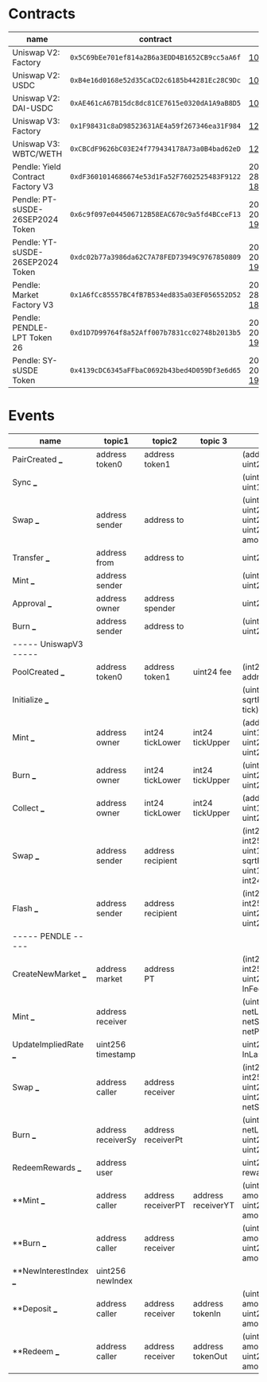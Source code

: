 Contracts
=========

| name | contract | height |
| ---- | -------- | ------ |
| Uniswap V2: Factory | `0x5C69bEe701ef814a2B6a3EDD4B1652CB9cc5aA6f` | [10_000_835](https://etherscan.io/tx/0xc31d7e7e85cab1d38ce1b8ac17e821ccd47dbde00f9d57f2bd8613bff9428396) |
| Uniswap V2: USDC | `0xB4e16d0168e52d35CaCD2c6185b44281Ec28C9Dc` | [10_008_355](https://etherscan.io/tx/0xd07cbde817318492092cc7a27b3064a69bd893c01cb593d6029683ffd290ab3a) |
| Uniswap V2: DAI-USDC | `0xAE461cA67B15dc8dc81CE7615e0320dA1A9aB8D5` | [10_060_832](https://etherscan.io/tx/0x966e4e9acaac28e44aafc937918718bc66804a3c94ac656e5e57faedd314c947) |
| Uniswap V3: Factory | `0x1F98431c8aD98523631AE4a59f267346ea31F984` | [12_369_621](https://etherscan.io/tx/0x1e20cd6d47d7021ae7e437792823517eeadd835df09dde17ab45afd7a5df4603) |
| Uniswap V3: WBTC/WETH | `0xCBCdF9626bC03E24f779434178A73a0B4bad62eD` | [12_369_821](https://etherscan.io/tx/0xf87d91f3d72a8e912c020c2e316151f3557b1217b44d4f6b6bec126448318530) |
| Pendle: Yield Contract Factory V3 | `0xdF3601014686674e53d1Fa52F7602525483F9122` | 2023-11-28 [18_669_233](https://etherscan.io/tx/0xa5ef875394a72e35524a9348be4f84e96aa4c3ac5e668ea9328405645fc3bea6) |
| Pendle: PT-sUSDE-26SEP2024 Token | `0x6c9f097e044506712B58EAC670c9a5fd4BCceF13` | 2024-05-20 [19_909_022](https://etherscan.io/tx/0x467c0c15148778d0b99a1d9f3bd7406fd0c58d8a6e3284a57a50e55ae0160165) |
| Pendle: YT-sUSDE-26SEP2024 Token | `0xdc02b77a3986da62C7A78FED73949C9767850809` | 2024-05-20 [19_909_022](https://etherscan.io/tx/0x467c0c15148778d0b99a1d9f3bd7406fd0c58d8a6e3284a57a50e55ae0160165) |
| Pendle: Market Factory V3 | `0x1A6fCc85557BC4fB7B534ed835a03EF056552D52` | 2023-11-28 [18_669_498](https://etherscan.io/tx/0x829e05c15e3af4d5c0e0bc46c626bc2c8b126385e53f2a02a582f67b2792f41b) |
| Pendle: PENDLE-LPT Token 26 | `0xd1D7D99764f8a52Aff007b7831cc02748b2013b5` | 2024-05-20 [19_909_022](https://etherscan.io/tx/0x467c0c15148778d0b99a1d9f3bd7406fd0c58d8a6e3284a57a50e55ae0160165) |
| Pendle: SY-sUSDE Token | `0x4139cDC6345aFFbaC0692b43bed4D059Df3e6d65` | 2024-05-20 [19_909_018](https://etherscan.io/tx/0xfb104bf964d6c0c2f578f133bade1bc49c437bc1f3a41c685acae4756c1a2709) |



Events
======

| name | topic1 | topic2 | topic 3 | data | signature | tx |
| ---- | ------ | ------ | ------- | ---- | --------- | -- |
| PairCreated [_](## "PairCreated (index_topic_1 address token0, index_topic_2 address token1, address pair, uint256)") | address token0 | address token1 |  | (address pair, uint256 all_pair_len) | `0x0d3648bd0f6ba80134a33ba9275ac585d9d315f0ad8355cddefde31afa28d0e9` | [tx](https://etherscan.io/tx/0xd07cbde817318492092cc7a27b3064a69bd893c01cb593d6029683ffd290ab3a#eventlog) |
| Sync [_](## "Sync (uint112 reserve0, uint112 reserve1") |  |  |  | (uint112 reserve0, uint112 reserve1) | `0x1c411e9a96e071241c2f21f7726b17ae89e3cab4c78be50e062b03a9fffbbad1` | [tx](https://etherscan.io/tx/0x2ef96febd1777e0403768e45e46dbd677f21079ba5f88297b500806b6fef23cb#eventlog) |
| Swap [_](## "Swap (index_topic_1 address sender, uint256 amount0In, uint256 amount1In, uint256 amount0Out, uint256 amount1Out, index_topic_2 address to)") | address sender | address to |  | (uint256 amount0In, uint256 amount1In, uint256 amount0Out, uint256 amount1Out) | `0xd78ad95fa46c994b6551d0da85fc275fe613ce37657fb8d5e3d130840159d822` | [tx](https://etherscan.io/tx/0x932cb88306450d481a0e43365a3ed832625b68f036e9887684ef6da594891366#eventlog) |
| Transfer [_](## "Transfer (index_topic_1 address from, index_topic_2 address to, uint256 value)") | address from | address to |  | uint256 value | `0xddf252ad1be2c89b69c2b068fc378daa952ba7f163c4a11628f55a4df523b3ef` | [tx](https://etherscan.io/tx/0x2ef96febd1777e0403768e45e46dbd677f21079ba5f88297b500806b6fef23cb#eventlog) |
| Mint [_](## "Mint (index_topic_1 address sender, uint256 amount0, uint256 amount1)") | address sender |  |  | (uint256 amount0, uint256 amount1) | `0x4c209b5fc8ad50758f13e2e1088ba56a560dff690a1c6fef26394f4c03821c4f` | [tx](https://etherscan.io/tx/0x2ef96febd1777e0403768e45e46dbd677f21079ba5f88297b500806b6fef23cb#eventlog) |
| Approval [_](## "Approval (index_topic_1 address owner, index_topic_2 address spender, uint256 value)") | address owner | address spender |  | uint256 value | `0x8c5be1e5ebec7d5bd14f71427d1e84f3dd0314c0f7b2291e5b200ac8c7c3b925` | [tx](https://etherscan.io/tx/0x71d6574a2d743cafc42e12bd1996f18c28d6231e7bfc8268b8133f71eb82d2a4#eventlog) |
| Burn [_](## "Burn (index_topic_1 address sender, uint256 amount0, uint256 amount1, index_topic_2 address to)") | address sender | address to |  | (uint256 amount0, uint256 amount1) | `0xdccd412f0b1252819cb1fd330b93224ca42612892bb3f4f789976e6d81936496` | [tx](https://etherscan.io/tx/0x4113cf142204202124affdbf911b28fcb78ea5bd853effbcec130ba33ecf5045#eventlog) |
| ----- UniswapV3 ----- |
| PoolCreated [_](## "PoolCreated (index_topic_1 address token0, index_topic_2 address token1, index_topic_3 uint24 fee, int24 tickSpacing, address pool)") | address token0 | address token1 | uint24 fee | (int24 tickSpacing, address pool) | Uniswap V3: Factory `0x783cca1c0412dd0d695e784568c96da2e9c22ff989357a2e8b1d9b2b4e6b7118` | [tx](https://etherscan.io/tx/0xf87d91f3d72a8e912c020c2e316151f3557b1217b44d4f6b6bec126448318530#eventlog) |
| Initialize [_](## "Initialize (uint160 sqrtPriceX96, int24 tick)") | | | | (uint160 sqrtPriceX96, int24 tick) | `0x98636036cb66a9c19a37435efc1e90142190214e8abeb821bdba3f2990dd4c95` | [tx](https://etherscan.io/tx/0xf87d91f3d72a8e912c020c2e316151f3557b1217b44d4f6b6bec126448318530#eventlog) |
| Mint [_](## "Mint (address sender, index_topic_1 address owner, index_topic_2 int24 tickLower, index_topic_3 int24 tickUpper, uint128 amount, uint256 amount0, uint256 amount1)") | address owner | int24 tickLower | int24 tickUpper | (address sender, uint128 amount, uint256 amount0, uint256 amount1) | `0x7a53080ba414158be7ec69b987b5fb7d07dee101fe85488f0853ae16239d0bde` | [tx](https://etherscan.io/tx/0x9eba6d6997513b3b117d926d7d90b621016ffed70d083aa5bd4496a00bef0065#eventlog) |
| Burn [_](## "Burn (index_topic_1 address owner, index_topic_2 int24 tickLower, index_topic_3 int24 tickUpper, uint128 amount, uint256 amount0, uint256 amount1)") | address owner | int24 tickLower | int24 tickUpper | (uint128 amount, uint256 amount0, uint256 amount1) | `0x0c396cd989a39f4459b5fa1aed6a9a8dcdbc45908acfd67e028cd568da98982c` | [tx](https://etherscan.io/tx/0xa3037b4fbd8eaf3abb2aa5bd5b953d8bfc973ed01d19e9cb0d23a1316fedeaf0#eventlog) |
| Collect [_](## "Collect (index_topic_1 address owner, address recipient, index_topic_2 int24 tickLower, index_topic_3 int24 tickUpper, uint128 amount0, uint128 amount1)") | address owner | int24 tickLower | int24 tickUpper | (address recipient, uint128 amount0, uint256 amount1) | `0x70935338e69775456a85ddef226c395fb668b63fa0115f5f20610b388e6ca9c0` | [tx](https://etherscan.io/tx/0xa3037b4fbd8eaf3abb2aa5bd5b953d8bfc973ed01d19e9cb0d23a1316fedeaf0#eventlog) |
| Swap [_](## "Swap (index_topic_1 address sender, index_topic_2 address recipient, int256 amount0, int256 amount1, uint160 sqrtPriceX96, uint128 liquidity, int24 tick)") | address sender | address recipient | | (int256 amount0, int256 amount1, uint160 sqrtPriceX96, uint128 liquidity, int24 tick) | `0xc42079f94a6350d7e6235f29174924f928cc2ac818eb64fed8004e115fbcca67` | [tx](https://etherscan.io/tx/0x4e7da3a9aa153498bd01a2447fade2567f35d769396f4d80e3f00590502cf7e3#eventlog) |
| Flash [_](## "Flash (index_topic_1 address sender, index_topic_2 address recipient, uint256 amount0, uint256 amount1, uint256 paid0, uint256 paid1)") | address sender | address recipient | | (int256 amount0, int256 amount1, uint256 paid0, uint256 paid1) | `0xbdbdb71d7860376ba52b25a5028beea23581364a40522f6bcfb86bb1f2dca633` | [tx](https://etherscan.io/tx/0xe3fcabe33a5ebf9ed6450f11b907da4a5d72f2e58917e8b2ae20fb259be385d4#eventlog) |
| ----- PENDLE ----- |
| CreateNewMarket [_](## "CreateNewMarket (index_topic_1 address market, index_topic_2 address PT, int256 scalarRoot, int256 initialAnchor, uint256 lnFeeRateRoot)") | address market | address PT | | (int256 scalarRoot, int256 initialAnchor, uint256 lnFeeRateRoot) | Pendle: Market Factory V3 `0xae811fae25e2770b6bd1dcb1475657e8c3a976f91d1ebf081271db08eef920af` | [tx](https://etherscan.io/tx/0x467c0c15148778d0b99a1d9f3bd7406fd0c58d8a6e3284a57a50e55ae0160165#eventlog) |
| Mint [_](## "Mint (index_topic_1 address receiver, uint256 netLpMinted, uint256 netSyUsed, uint256 netPtUsed)") | address receiver | | | (uint256 netLpMinted, uint256 netSyUsed, uint256 netPtUsed) | `0xb4c03061fb5b7fed76389d5af8f2e0ddb09f8c70d1333abbb62582835e10accb` | [tx](https://etherscan.io/tx/0x467c0c15148778d0b99a1d9f3bd7406fd0c58d8a6e3284a57a50e55ae0160165#eventlog) |
| UpdateImpliedRate [_](## "UpdateImpliedRate (index_topic_1 uint256 timestamp, uint256 lnLastImpliedRate)") | uint256 timestamp | | | uint256 lnLastImpliedRate | `0x5c0e21d57bb4cf91d8fe238d6f92e2685a695371b19209afcce6217b478f83e1` | [tx](https://etherscan.io/tx/0x467c0c15148778d0b99a1d9f3bd7406fd0c58d8a6e3284a57a50e55ae0160165#eventlog) |
| Swap [_](## "Swap (index_topic_1 address caller, index_topic_2 address receiver, int256 netPtOut, int256 netSyOut, uint256 netSyFee, uint256 netSyToReserve)") | address caller | address receiver | | (int256 netPtOut, int256 netSyOut, uint256 netSyFee, uint256 netSyToReserve) | `0x829000a5bc6a12d46e30cdcecd7c56b1efd88f6d7d059da6734a04f3764557c4` | [tx](https://etherscan.io/tx/0x632a957fbf4511ab094fdd9de20e089193eaa54d3c97def9bedc35a079d72874#eventlog) |
| Burn [_](## "Burn (index_topic_1 address receiverSy, index_topic_2 address receiverPt, uint256 netLpBurned, uint256 netSyOut, uint256 netPtOut)") | address receiverSy | address receiverPt | | (uint256 netLpBurned, uint256 netSyOut, uint256 netPtOut) | `0x4cf25bc1d991c17529c25213d3cc0cda295eeaad5f13f361969b12ea48015f90` | [tx](https://etherscan.io/tx/0x8403d1cf439c78582c61208fb9c98987cabf9e817f8294b1f839361a9d25148a#eventlog) |
| RedeemRewards [_](## "RedeemRewards (index_topic_1 address user, uint256[] rewardsOut)") | address user | | | uint256[] rewardsOut | `0x78d61a0c27b13f43911095f9f356f14daa3cd8b125eea1aa22421245e90e813d` | [tx](https://etherscan.io/tx/0x8ebc5cca6418330632d53de12120a6bba29cb7f746a4c86c78fa5b0df5b3a224#eventlog) |
| **Mint [_](## "Mint (index_topic_1 address caller, index_topic_2 address receiverPT, index_topic_3 address receiverYT, uint256 amountSyToMint, uint256 amountPYOut)") | address caller | address receiverPT | address receiverYT | (uint256 amountSyToMint, uint256 amountPYOut) | Pendle: YT-sUSDE-26SEP2024 Token `0xc0025304673122449dd60b9b0093874b0e2fd6fe57af1c7c2fbfee0ccf5ead58` | [tx](https://etherscan.io/tx/0x1392ec3bf903d3bb343611c7a08e8c73d81bd4fb711577b2130a401948584b46#eventlog) |
| **Burn [_](## "Burn (index_topic_1 address caller, index_topic_2 address receiver, uint256 amountPYToRedeem, uint256 amountSyOut)") | address caller | address receiver | | (uint256 amountPYToRedeem, uint256 amountSyOut) | Pendle: YT-sUSDE-26SEP2024 Token `0x5d624aa9c148153ab3446c1b154f660ee7701e549fe9b62dab7171b1c80e6fa2` | [tx](https://etherscan.io/tx/0x632a957fbf4511ab094fdd9de20e089193eaa54d3c97def9bedc35a079d72874#eventlog) |
| **NewInterestIndex [_](## "NewInterestIndex (index_topic_1 uint256 newIndex)") | uint256 newIndex | | |  | Pendle: YT-sUSDE-26SEP2024 Token `0x71475f2f645813fdbebf53a58968008bff11ee21a58f01c5a9cc263d0bc4703d` | [tx](https://etherscan.io/tx/0x1392ec3bf903d3bb343611c7a08e8c73d81bd4fb711577b2130a401948584b46#eventlog) |
| **Deposit [_](## "Deposit (index_topic_1 address caller, index_topic_2 address receiver, index_topic_3 address tokenIn, uint256 amountDeposited, uint256 amountSyOut)") | address caller | address receiver | address tokenIn | (uint256 amountDeposited, uint256 amountSyOut) | Pendle: SY-sUSDE Token `0x5fe47ed6d4225326d3303476197d782ded5a4e9c14f479dc9ec4992af4e85d59` | [tx](https://etherscan.io/tx/0x1392ec3bf903d3bb343611c7a08e8c73d81bd4fb711577b2130a401948584b46#eventlog) |
| **Redeem [_](## "Redeem (index_topic_1 address caller, index_topic_2 address receiver, index_topic_3 address tokenOut, uint256 amountSyToRedeem, uint256 amountTokenOut)") | address caller | address receiver | address tokenOut | (uint256 amountSyToRedeem, uint256 amountTokenOut) | Pendle: SY-sUSDE Token `0xaee47cdf925cf525fdae94f9777ee5a06cac37e1c41220d0a8a89ed154f62d1c` | [tx](https://etherscan.io/tx/0x632a957fbf4511ab094fdd9de20e089193eaa54d3c97def9bedc35a079d72874#eventlog) |
